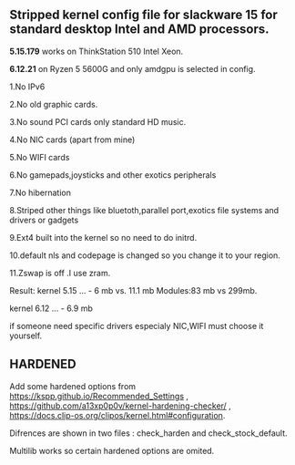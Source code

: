 ## Stripped kernel  config file for slackware 15 for standard desktop Intel and AMD processors.

**5.15.179** works on ThinkStation 510 Intel Xeon.

**6.12.21** on Ryzen 5 5600G  and only amdgpu is selected in config.

  1.No IPv6
  
  2.No old graphic cards.
  
  3.No sound PCI cards only standard HD music.
  
  4.No NIC cards (apart from mine)
  
  5.No WIFI cards
  
  6.No gamepads,joysticks and other exotics peripherals
  
  7.No hibernation
  
  8.Striped other things like bluetoth,parallel port,exotics file systems and drivers or gadgets
  
  9.Ext4 built into the kernel so no need to do initrd.
  
  10.default nls and codepage  is changed so you change it to your region.

  11.Zswap is off .I use zram.

Result: kernel 5.15 ...  - 6 mb vs. 11.1 mb   Modules:83 mb vs 299mb.

  kernel 6.12 ...  - 6.9 mb
      
  if someone need specific drivers especialy NIC,WIFI must choose it yourself.


  ## HARDENED

  Add some hardened options from https://kspp.github.io/Recommended_Settings ,  
https://github.com/a13xp0p0v/kernel-hardening-checker/ , https://docs.clip-os.org/clipos/kernel.html#configuration.

  Difrences are shown in two files : check_harden and check_stock_default.

  Multilib works so certain hardened options are omited.

